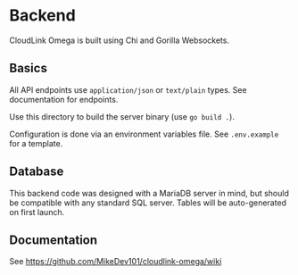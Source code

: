 # Backend
CloudLink Omega is built using Chi and Gorilla Websockets.

## Basics
All API endpoints use `application/json` or `text/plain` types. See documentation for endpoints.

Use this directory to build the server binary (use `go build .`).

Configuration is done via an environment variables file. See `.env.example`
for a template.

## Database
This backend code was designed with a MariaDB server in mind, but should be compatible with any
standard SQL server. Tables will be auto-generated on first launch.

## Documentation
See https://github.com/MikeDev101/cloudlink-omega/wiki
